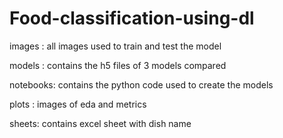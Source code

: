 # Food-classification-using-dl

images : all images used to train and test the model

models : contains the h5 files of 3 models compared

notebooks: contains the python code used to create the models

plots : images of eda and metrics

sheets: contains excel sheet with dish name

